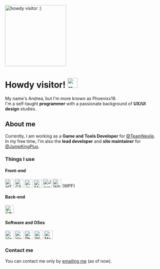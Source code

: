 <img src="https://media2.giphy.com/media/v1.Y2lkPTc5MGI3NjExcDNqNHZ2YnIxeHpkOGhlc25jbzBqd3Z4ZTY3M3FzbDVpNTF5cm8zdCZlcD12MV9pbnRlcm5hbF9naWZfYnlfaWQmY3Q9Zw/xuXzcHMkuwvf2/giphy.gif" alt="howdy visitor :)" height="200px" />

# Howdy visitor! <img src="https://cdn.7tv.app/emote/60f9199515758a7f9a4ea81a/4x.webp" alt="peepoHey" width="32px" />

My name's Andrea, but I'm more known as Phoenixx19.<br />
I'm a self-taught **programmer** with a passionate background of **UX/UI design** studies.

## About me

Currently, I am working as a **Game and Tools Developer** for [@TeamNexile](https://nexile.se/).<br />
In my free time, I'm also the **lead developer** and **site maintainer** for [@JumpKingPlus](https://github.com/jumpkingplus).

### Things I use


#### Front-end

<span>
  <img alt="HTML5" title="HTML5" width="28px" src="https://cdn.simpleicons.org/html5" />
  <img alt="CSS3" title="CSS3" width="28px" src="https://cdn.simpleicons.org/css3" />
  <img alt="Jekyll" width="26px" src="https://cdn.simpleicons.org/jekyll" />  
  <img alt="Markdown" width="26px" src="https://cdn.simpleicons.org/markdown" />
  <img alt="JavaScript" title="JavaScript" width="28px" src="https://cdn.simpleicons.org/javascript" />
  <img alt="WPF" title="WPF" width="28px" src="https://cdn.simpleicons.org/csharp" /> (WPF)
</span>

#### Back-end
<span>
  <img alt="C#" title="C#" width="28px" src="https://cdn.simpleicons.org/csharp" />
</span>

#### Software and OSes
<span>
  <img alt="Visual Studio Code" title="Visual Studio Code" width="28px" src="https://cdn.simpleicons.org/visualstudiocode" />
  <img alt="Visual Studio" title="Visual Studio" width="28px" src="https://cdn.simpleicons.org/visualstudio" />
  <img alt="Photoshop" title="Adobe Photoshop" width="28px" src="https://cdn.simpleicons.org/adobephotoshop" />
  <img alt="Windows" title="Windows" width="28px" src="https://cdn.simpleicons.org/windows" />
  <img alt="Mac OS" title="MacOS" width="28px"  src="https://cdn.simpleicons.org/macos" />
</span>

### Contact me

You can contact me only by [emailing me](mailto:hello@phoenixx.design) (as of now).
